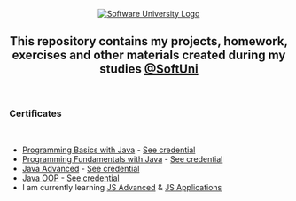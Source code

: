   <p align="center">
        <a href="http://https://softuni.bg/curriculum" target="_blank">
        <img src="https://softuni.bg/content/images/svg-logos/software-university-logo.svg?sanitize=true" alt="Software University Logo">
    </a>
</p>

<h2 align="center">This repository contains my projects, homework, exercises and other materials created during my studies <a href="https://softuni.bg/curriculum" target="_blank">@SoftUni</a></h2>
    <br/>
    <h3 >Certificates</h3>
    <br/>
        <ul>
            <li><a href="https://softuni.bg/trainings/3067/programming-basics-with-java-october-2020" target="_blank">Programming Basics with Java</a> - <a href="https://softuni.bg/certificates/details/91471/9d2877c7" target="_blank">See credential</a></li>
            <li><a href="https://softuni.bg/trainings/3212/java-fundamentals-january-2021" target="_blank">Programming Fundamentals with Java</a> - <a href="https://softuni.bg/certificates/details/103283/66ce3762" target="_blank">See credential</a></li>
            <li><a href="https://softuni.bg/trainings/3345/java-advanced-may-2021" target="_blank">Java Advanced</a> - <a href="https://softuni.bg/certificates/details/108488/cb2a5bef" target="_blank">See credential</a></li>
            <li><a href="https://softuni.bg/trainings/3346/java-oop-june-2021" target="_blank">Java OOP</a> - <a href="https://softuni.bg/certificates/details/110654/2770fb56" target="_blank">See credential</a></li>
            <li>I am currently learning <a href="https://softuni.bg/trainings/3487/js-advanced-september-2021/internal" target="_blank">JS Advanced</a> & <a href="https://softuni.bg/trainings/3488/js-applications-october-2021/internal" target="_blank">JS Applications</a></li> 
        </ul>
